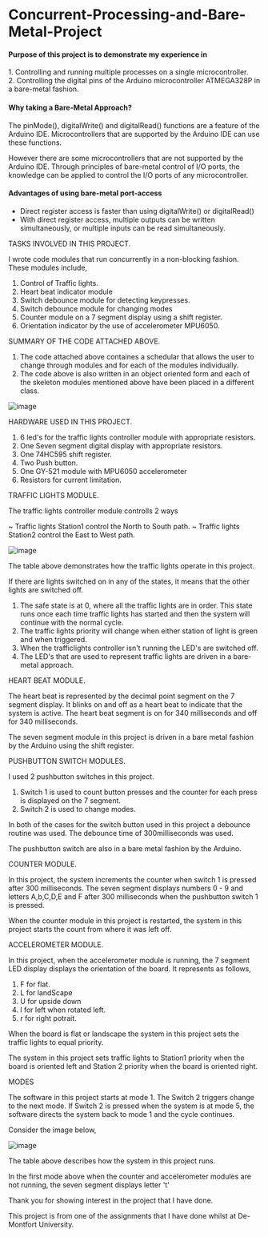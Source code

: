 # <h1>Concurrent-Processing-and-Bare-Metal-Project</h1>

<h4>Purpose of this project is to demonstrate my experience in</h4> 
1. Controlling and running multiple processes on a single microcontroller. <br>
2. Controlling the digital pins of the Arduino microcontroller ATMEGA328P in a bare-metal fashion.

<h4>Why taking a Bare-Metal Approach?</h4> 
The pinMode(), digitalWrite() and digitalRead() functions are a feature of the Arduino IDE. Microcontrollers that are supported by the Arduino IDE can use these functions. <br>

However there are some microcontrollers that are not supported by the Arduino IDE. Through principles of bare-metal control of I/O ports, the knowledge can be applied to control the I/O ports of any microcontroller. <br>

<h4>Advantages of using bare-metal port-access</h4>
<ul>
  <li>
      Direct register access is faster than using digitalWrite() or digitalRead()
  </li>
  <li>
      With direct register access, multiple outputs can be written simultaneously, or multiple inputs can be read simultaneously.
  </li>
</ul>

TASKS INVOLVED IN THIS PROJECT.

I wrote code modules that run concurrently in a non-blocking fashion. These modules include,
1. Control of Traffic lights.
2. Heart beat indicator module
3. Switch debounce module for detecting keypresses.
4. Switch debounce module for changing modes 
5. Counter module on a 7 segment display using a shift register.
6. Orientation indicator by the use of accelerometer MPU6050.

SUMMARY OF THE CODE ATTACHED ABOVE.
1. The code attached above containes a schedular that allows the user to change through modules and for each of the modules individually.
2. The code above is also written in an object oriented form and each of the skeleton modules mentioned above have been placed in a different class.

![image](https://user-images.githubusercontent.com/105231479/224717454-4b77bb66-0785-41e7-b886-0d3757c5a0da.png)


HARDWARE USED IN THIS PROJECT.
1. 6 led's for the traffic lights controller module with appropriate resistors.
2. One Seven segment digital display with appropriate resistors.
3. One 74HC595 shift register.
4. Two Push button.
5. One GY-521 module with MPU6050 accelerometer
6. Resistors for current limitation.

TRAFFIC LIGHTS MODULE.

The traffic lights controller module controlls 2 ways

~ Traffic lights Station1 control the North to South path.
~ Traffic lights Station2 control the East to West path.

![image](https://user-images.githubusercontent.com/105231479/224699986-f311c4e6-aff1-4c09-9db9-3312cfa1d4ff.png)

The table above demonstrates how the traffic lights operate in this project. 

If there are lights switched on in any of the states, it means that the other lights are switched off.

1. The safe state is at 0, where all the traffic lights are in order. This state runs once each time traffic lights has started and then the system will continue with the normal cycle.
2. The traffic lights priority will change when either station of light is green and when triggered.
3. When the trafficlights controller isn't running the LED's are switched off.
4. The LED's that are used to represent traffic lights are driven in a bare-metal approach.

HEART BEAT MODULE.

The heart beat is represented by the decimal point segment on the 7 segment display. It blinks on and off as a heart beat to indicate that the system is active. The heart beat segment is on for 340 milliseconds and off for 340 milliseconds.

The seven segment module in this project is driven in a bare metal fashion by the Arduino using the shift register.

PUSHBUTTON SWITCH MODULES.

I used 2 pushbutton switches in this project.

1. Switch 1 is used to count button presses and the counter for each press is displayed on the 7 segment.
2. Switch 2 is used to change modes.

In both of the cases for the switch button used in this project a debounce routine was used. The debounce time of 300milliseconds was used.

The pushbutton switch are also in a bare metal fashion by the Arduino.

COUNTER MODULE.

In this project, the system increments the counter when switch 1 is pressed after 300 milliseconds. The seven segment displays numbers 0 - 9 and letters A,b,C,D,E and F after 300 milliseconds when the pushbutton switch 1 is pressed.

When the counter module in this project is restarted, the system in this project starts the count from where it was left off.

ACCELEROMETER MODULE.

In this project, when the accelerometer module is running, the 7 segment LED display displays the orientation of the board. It represents as follows,

1. F for flat.
2. L for landScape
3. U for upside down
4. l for left when rotated left.
5. r for right potrait.

When the board is flat or landscape the system in this project sets the traffic lights to equal priority.

The system in this project sets traffic lights to Station1 priority when the board is oriented left and Station 2 priority when the board is oriented right.

MODES 

The software in this project starts at mode 1. The Switch 2 triggers change to the next mode. If Switch 2 is pressed when the system is at mode 5, the software directs the system back to mode 1 and the cycle continues.

Consider the image below,

![image](https://user-images.githubusercontent.com/105231479/224709389-824708ae-59e0-46f9-8904-34650010be55.png)

The table above describes how the system in this project runs.

In the first mode above when the counter and accelerometer modules are not running, the seven segment displays letter 't'

Thank you for showing interest in the project that I have done.

This project is from one of the assignments that I have done whilst at De-Montfort University.
